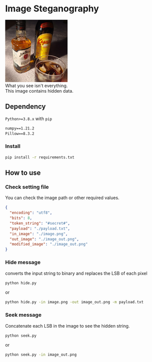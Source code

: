 # Image Steganography

![image_out](./image_out.png)  
What you see isn't everything.  
This image contains hidden data.

## Dependency

`Python>=3.8.x` with `pip`

```txt
numpy==1.21.2
Pillow==8.3.2
```

### Install

```bash
pip install -r requirements.txt
```

## How to use

### Check setting file

You can check the image path or other required values.

```json
{
  "encoding": "utf8",
  "bits": 8,
  "token_string": "#secret#",
  "payload": "./payload.txt",
  "in_image": "./image.png",
  "out_image": "./image_out.png",
  "modified_image": "./image_out.png"
}
```

### Hide message

converts the input string to binary and replaces the LSB of each pixel

```bash
python hide.py
```

or

```bash
python hide.py -in image.png -out image_out.png -m payload.txt
```

### Seek message

Concatenate each LSB in the image to see the hidden string.

```bash
python seek.py
```

or

```bash
python seek.py -in image_out.png
```
